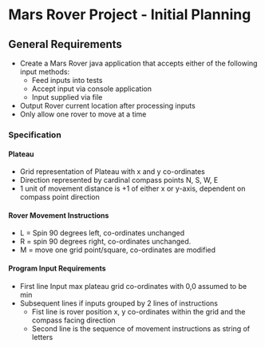 # Mars Rover Project - Initial Planning

## General Requirements

- Create a Mars Rover java application that accepts either of the following input methods:
  - Feed inputs into tests
  - Accept input via console application
  - Input supplied via file
- Output Rover current location after processing inputs
- Only allow one rover to move at a time

### Specification

#### Plateau

- Grid representation of Plateau with x and y co-ordinates
- Direction represented by cardinal compass points N, S, W, E
- 1 unit of movement distance is +1 of either x or y-axis,
  dependent on compass point direction

#### Rover Movement Instructions
- L = Spin 90 degrees left, co-ordinates unchanged
- R = spin 90 degrees right, co-ordinates unchanged.
- M = move one grid point/square, co-ordinates are modified

#### Program Input Requirements
- First line Input max plateau grid co-ordinates with 0,0 assumed to be min
- Subsequent lines if inputs grouped by 2 lines of instructions 
  - Fist line is rover position x, y  co-ordinates within the grid and the compass facing direction
  - Second line is the sequence of movement instructions as string of letters


